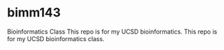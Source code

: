 # bimm143
Bioinformatics Class 
This repo is for my UCSD bioinformatics. 
This repo is for my UCSD bioinformatics class. 
